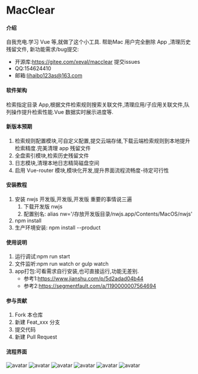 # MacClear

#### 介绍
自我充电.学习 Vue 等,就做了这个小工具.
帮助Mac 用户完全删除 App ,清理历史残留文件,
新功能需求/bug提交:
- 开源库:https://gitee.com/xeval/macclear 提交issues
- QQ:154624410
- 邮箱:lihaibo123as@163.com

#### 软件架构
检索指定目录 App,根据文件检索规则搜索关联文件,清理应用/子应用关联文件,队列操作提升检索性能.Vue 数据实时展示进度等.

#### 新版本预期
1. 检索规则配置模块,可自定义配置,提交云端存储,下载云端检索规则到本地提升检索精度.完美清理 app 残留文件
2. 全盘索引模块,检索历史残留文件
3. 日志模块,清理本地日志精简磁盘空间
4. 启用 Vue-router 模块,模块化开发,提升界面流程流畅度-待定可行性

#### 安装教程

1. 安装 nwjs 开发版,开发版,开发版 重要的事情说三遍
   1. 下载开发版 nwjs
   2. 配置别名: alias nw='/存放开发版目录/nwjs.app/Contents/MacOS/nwjs'
2. npm install
3. 生产环境安装: npm install --product

#### 使用说明

1. 运行调试:npm run start
2. 文件监听:npm run watch  or  gulp watch
3. app打包:可看需求自行安装,也可直接运行,功能无差别.
   - 参考1:https://www.jianshu.com/p/5d2adad04b44
   - 参考2:https://segmentfault.com/a/1190000007564694

#### 参与贡献

1. Fork 本仓库
2. 新建 Feat_xxx 分支
3. 提交代码
4. 新建 Pull Request


#### 流程界面
![avatar](./src/images/macclear-1.png)
![avatar](./src/images/macclear-2.png)
![avatar](./src/images/macclear-3.png)
![avatar](./src/images/macclear-4.png)
![avatar](./src/images/macclear-5.png)
![avatar](./src/images/macclear-6.png)